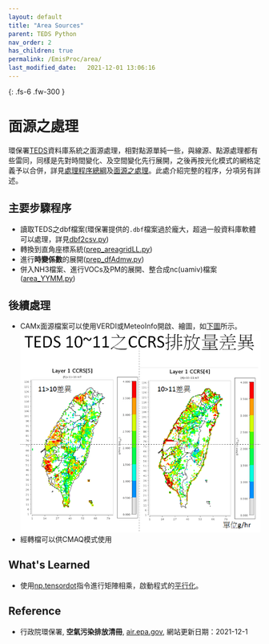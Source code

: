 ```yaml
---
layout: default
title: "Area Sources"
parent: TEDS Python
nav_order: 2
has_children: true
permalink: /EmisProc/area/
last_modified_date:   2021-12-01 13:06:16
---
```


{: .fs-6 .fw-300 }

# 面源之處理

環保署[TEDS](https://air.epa.gov.tw/EnvTopics/AirQuality_6.aspx)資料庫系統之面源處理，相對點源單純一些，與線源、點源處理都有些雷同，同樣是先對時間變化、及空間變化先行展開，之後再按光化模式的網格定義予以合併，詳見[處理程序總綱](/Focus-on-Air-Quality/EmsProc/#處理程序總綱)及[面源之處理](/Focus-on-Air-Quality/EmisProc/area/)。此處介紹完整的程序，分項另有詳述。

## 主要步驟程序
- 讀取TEDS之dbf檔案(環保署提供的`.dbf`檔案過於龐大，超過一般資料庫軟體可以處理，詳見[dbf2csv.py](/Focus-on-Air-Quality/EmisProc/dbf2csv.py/))
- 轉換到直角座標系統([prep_areagridLL.py](/Focus-on-Air-Quality/EmisProc/area/prep_areagridLL/))
- 進行**時變係數**的展開([prep_dfAdmw.py](/Focus-on-Air-Quality/EmisProc/area/prep_TimVar/))
- 併入NH3檔案、進行VOCs及PM的展開、整合成nc(uamiv)檔案([area_YYMM.py](/Focus-on-Air-Quality/EmisProc/area/area_YYMMinc/))

## 後續處理
- CAMx面源檔案可以使用VERDI或MeteoInfo開啟、繪圖，如[下圖](https://github.com/sinotec2/Focus-on-Air-Quality/raw/main/assets/images/teds10-11CCRS.PNG)所示。
![](https://github.com/sinotec2/Focus-on-Air-Quality/raw/main/assets/images/teds10-11CCRS.PNG)
- 經轉檔可以供CMAQ模式使用

## What's Learned
- 使用[np.tensordot](https://vimsky.com/zh-tw/examples/usage/python-numpy.tensordot.html)指令進行矩陣相乘，啟動程式的[平行化](/Focus-on-Air-Quality/EmsProc/#numpyscipy的平行運作)。

## Reference
- 行政院環保署, **空氣污染排放清冊**, [air.epa.gov](https://air.epa.gov.tw/EnvTopics/AirQuality_6.aspx), 網站更新日期：2021-12-1